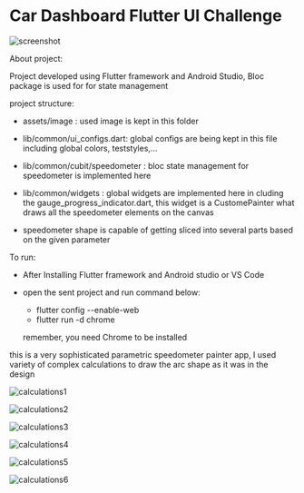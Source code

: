 # Car Dashboard Flutter UI Challenge

![screenshot](screenshot.png)

About project:

Project developed using Flutter framework and Android Studio, Bloc package is used for for state management

project structure:

- assets/image : used image is kept in this folder
- lib/common/ui_configs.dart: global configs are being kept in this file including global colors, teststyles,...
- lib/common/cubit/speedometer : bloc state management for speedometer is implemented here

- lib/common/widgets : global widgets are implemented here in cluding the gauge_progress_indicator.dart, this widget is a CustomePainter what draws all the speedometer elements on the canvas 
- speedometer shape is capable of getting sliced into several parts based on the given parameter

To run:

- After Installing Flutter framework and Android studio or VS Code

- open the sent project and run command below:

  - flutter config --enable-web
  - flutter run -d chrome

  remember, you need Chrome to be installed

this is a very sophisticated parametric speedometer painter app, I used variety of complex calculations to draw the arc shape as it was in the design

![calculations1](calculations1.jpg)

![calculations2](calculations2.jpg)

![calculations3](calculations3.jpg)

![calculations4](calculations4.jpg)

![calculations5](calculations5.jpg)

![calculations6](calculations6.png)



